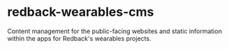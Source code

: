 # redback-wearables-cms
Content management for the public-facing websites and static information within the apps for Redback's wearables projects.
